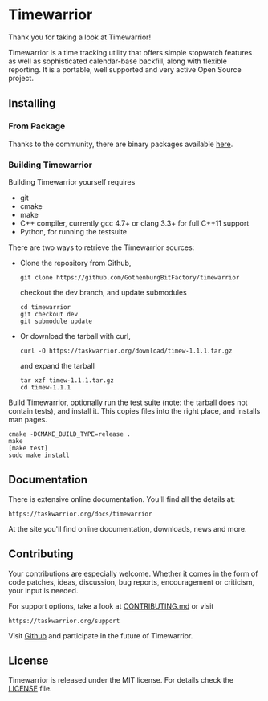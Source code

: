 # Timewarrior

Thank you for taking a look at Timewarrior!

Timewarrior is a time tracking utility that offers simple stopwatch features as well as sophisticated calendar-base backfill, along with flexible reporting.
It is a portable, well supported and very active Open Source project.

## Installing

### From Package

Thanks to the community, there are binary packages available [here](https://taskwarrior.org/docs/timewarrior/download.html#Distributions).

### Building Timewarrior

Building Timewarrior yourself requires

* git
* cmake
* make
* C++ compiler, currently gcc 4.7+ or clang 3.3+ for full C++11 support
* Python, for running the testsuite

There are two ways to retrieve the Timewarrior sources:

* Clone the repository from Github,

      git clone https://github.com/GothenburgBitFactory/timewarrior

  checkout the dev branch, and update submodules

      cd timewarrior
      git checkout dev
      git submodule update

* Or download the tarball with curl,

      curl -O https://taskwarrior.org/download/timew-1.1.1.tar.gz

  and expand the tarball

      tar xzf timew-1.1.1.tar.gz
      cd timew-1.1.1

Build Timewarrior, optionally run the test suite (note: the tarball does not contain tests), and install it.
This copies files into the right place, and installs man pages.

    cmake -DCMAKE_BUILD_TYPE=release .
    make
    [make test]
    sudo make install

## Documentation

There is extensive online documentation.
You'll find all the details at:

    https://taskwarrior.org/docs/timewarrior

At the site you'll find online documentation, downloads, news and more.

## Contributing

Your contributions are especially welcome.
Whether it comes in the form of code patches, ideas, discussion, bug reports, encouragement or criticism, your input is needed.

For support options, take a look at [CONTRIBUTING.md](CONTRIBUTING.md) or visit

    https://taskwarrior.org/support

Visit [Github](https://github.com/GothenburgBitFactory/timewarrior) and participate in the future of Timewarrior.

## License

Timewarrior is released under the MIT license.
For details check the [LICENSE](LICENSE) file.
